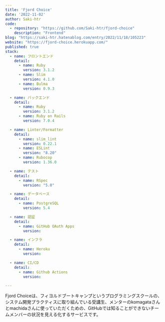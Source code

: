```yaml
---
title: 'Fjord Choice'
date: '2022-11-02'
author: Saki-htr
code: 
  - repository: "https://github.com/Saki-htr/fjord-choice"
    description: "Frontend"
blog: "https://saki-htr.hatenablog.com/entry/2022/11/18/105223"
website: "https://fjord-choice.herokuapp.com/"
published: true
stack:
  - name: フロントエンド
    detail: 
      - name: Ruby
        version: 3.1.2
      - name: Slim
        version: 4.1.0
      - name: Bulma
        version: 0.9.3

  - name: バックエンド
    detail:
      - name: Ruby
        version: 3.1.2
      - name: Ruby on Rails
        version: 7.0.4

  - name: Linter/Formatter
    detail:
      - name: slim_lint
        version: 0.22.1
      - name: ESLint
        version: "8.20"
      - name: Rubocop
        version: 1.36.0

  - name: テスト
    detail:
      - name: RSpec
        version: "5.0"

  - name: データベース
    detail:
      - name: PostgreSQL
        version: 5.4

  - name: 認証
    detail:
      - name: GitHub OAuth Apps
        version: 

  - name: インフラ
    detail:
      - name: Heroku
        version: 

  - name: CI/CD
    detail:
      - name: Github Actions
        version: 

---
```


Fjord Choiceは、フィヨルドブートキャンプというプログラミングスクールの、システム開発プラクティスに取り組んでいる受講生、メンターのkomagataさんとmachidaさんに使っていただくための、GitHubでは知ることができないチームメンバーの状況を見える化するサービスです。

